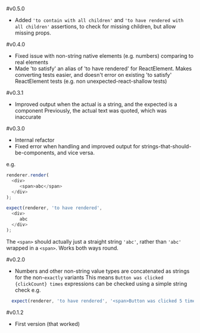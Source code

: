
#v0.5.0

* Added `'to contain with all children'` and `'to have rendered with all children'` assertions, to check for
  missing children, but allow missing props.

#v0.4.0

* Fixed issue with non-string native elements (e.g. numbers) comparing to real elements
* Made 'to satisfy' an alias of 'to have rendered' for ReactElement. Makes converting tests easier, and doesn't
  error on existing 'to satisfy' ReactElement tests (e.g. non unexpected-react-shallow tests)

#v0.3.1

* Improved output when the actual is a string, and the expected is a component
  Previously, the actual text was quoted, which was inaccurate

#v0.3.0

* Internal refactor
* Fixed error when handling and improved output for strings-that-should-be-components, and vice versa.

e.g.
```js
renderer.render(
  <div>
     <span>abc</span>
  </div>
);

expect(renderer, 'to have rendered',
  <div>
     abc
  </div>
);
```

The `<span>` should actually just a straight string `'abc'`, rather than `'abc'` wrapped in a `<span>`.
Works both ways round.

#v0.2.0

* Numbers and other non-string value types are concatenated as strings for the non-`exactly` variants
  This means `Button was clicked {clickCount} times` expressions can be checked using a simple string check
  e.g.
```js
  expect(renderer, 'to have rendered', '<span>Button was clicked 5 times</span>');
```

#v0.1.2

* First version (that worked)
